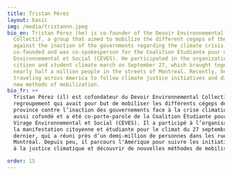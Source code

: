 ```yaml
---
title: Tristan Pérez
layout: basic
img: /media/tristannn.jpeg
bio_en: Tristan Pérez (he) is co-founder of the Devoir Environnemental
  Collectif, a group that aimed to mobilize the different cegeps of the province
  against the inaction of the governments regarding the climate crisis. He also
  co-founded and was co-spokesperson for the Coalition Étudiante pour un Virage
  Environnemental et Social (CEVES). He participated in the organization of the
  citizen and student climate march on September 27, which brought together
  nearly half a million people in the streets of Montreal. Recently, he has been
  traveling across America to follow climate justice initiatives and discover
  new methods of mobilization.
bio_fr: >+
  Tristan Pérez (il) est cofondateur du Devoir Environnemental Collectif, un
  regroupement qui avait pour but de mobiliser les différents cégeps de la
  province contre l’inaction des gouvernements face à la crise climatique. Il a
  aussi cofondé et a été co-porte-parole de la Coalition Étudiante pour un
  Virage Environnemental et Social (CEVES). Il a participé à l’organisation de
  la manifestation citoyenne et étudiante pour le climat du 27 septembre
  dernier, qui a réuni près d’un demi-million de personnes dans les rues de
  Montréal. Depuis peu, il parcours l'Amérique pour suivre les initiatives liées
  à la justice climatique et découvrir de nouvelles méthodes de mobilisation.

order: 15
---
```

